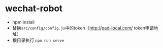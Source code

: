 # wechat-robot

- npm install
- 替换`src/config/config.js`中的token（http://pad-local.com/ token申请地址）
- 根目录执行 `npm run serve`

